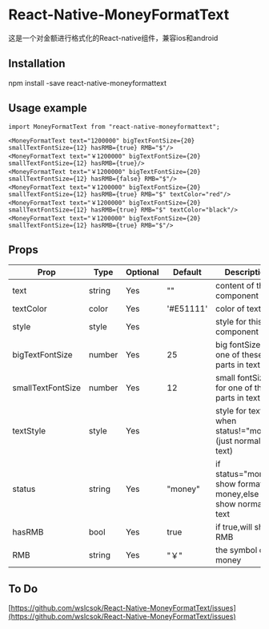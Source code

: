 # React-Native-MoneyFormatText
这是一个对金额进行格式化的React-native组件，兼容ios和android

## Installation
npm install -save react-native-moneyformattext

## Usage example


```
import MoneyFormatText from "react-native-moneyformattext";

<MoneyFormatText text="1200000" bigTextFontSize={20} smallTextFontSize={12} hasRMB={true} RMB="$"/>
<MoneyFormatText text="￥1200000" bigTextFontSize={20} smallTextFontSize={12} hasRMB={true}/>
<MoneyFormatText text="￥1200000" bigTextFontSize={20} smallTextFontSize={12} hasRMB={false} RMB="$"/>
<MoneyFormatText text="￥1200000" bigTextFontSize={20} smallTextFontSize={12} hasRMB={true} RMB="$" textColor="red"/>
<MoneyFormatText text="￥1200000" bigTextFontSize={20} smallTextFontSize={12} hasRMB={true} RMB="$" textColor="black"/>
<MoneyFormatText text="￥1200000" bigTextFontSize={20} smallTextFontSize={12} hasRMB={true} RMB="$"/>

```

## Props

Prop             | Type   | Optional | Default   | Description
---------------  | ------ | -------- | --------- | -----------
text             | string | Yes      | ""        | content of this component
textColor        | color  | Yes      | '#E51111' | color of text
style            | style  | Yes      |           | style for this component
bigTextFontSize  | number | Yes      |     25    | big fontSize for one of these parts in text
smallTextFontSize| number | Yes      |     12    | small fontSize for one of these parts in text
textStyle        | style  | Yes      |           | style for text when status!="money" (just normal text)
status           | string | Yes      |  "money"  | if status="money" show formatted money,else show normal text
hasRMB           | bool   | Yes      |   true    | if true,will show RMB
RMB              | string | Yes      |    "￥"   | the symbol of money

## To Do

[https://github.com/wslcsok/React-Native-MoneyFormatText/issues](https://github.com/wslcsok/React-Native-MoneyFormatText/issues)
